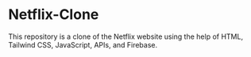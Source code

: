 # Netflix-Clone

This repository is a clone of the Netflix website using the help of HTML, Tailwind CSS, JavaScript, APIs, and Firebase.
